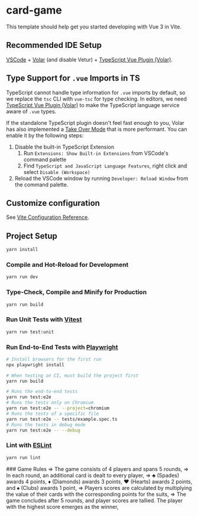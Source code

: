 # card-game
This template should help get you started developing with Vue 3 in Vite.

## Recommended IDE Setup

[VSCode](https://code.visualstudio.com/) + [Volar](https://marketplace.visualstudio.com/items?itemName=Vue.volar) (and disable Vetur) + [TypeScript Vue Plugin (Volar)](https://marketplace.visualstudio.com/items?itemName=Vue.vscode-typescript-vue-plugin).

## Type Support for `.vue` Imports in TS

TypeScript cannot handle type information for `.vue` imports by default, so we replace the `tsc` CLI with `vue-tsc` for type checking. In editors, we need [TypeScript Vue Plugin (Volar)](https://marketplace.visualstudio.com/items?itemName=Vue.vscode-typescript-vue-plugin) to make the TypeScript language service aware of `.vue` types.

If the standalone TypeScript plugin doesn't feel fast enough to you, Volar has also implemented a [Take Over Mode](https://github.com/johnsoncodehk/volar/discussions/471#discussioncomment-1361669) that is more performant. You can enable it by the following steps:

1. Disable the built-in TypeScript Extension
    1) Run `Extensions: Show Built-in Extensions` from VSCode's command palette
    2) Find `TypeScript and JavaScript Language Features`, right click and select `Disable (Workspace)`
2. Reload the VSCode window by running `Developer: Reload Window` from the command palette.

## Customize configuration

See [Vite Configuration Reference](https://vitejs.dev/config/).

## Project Setup

```sh
yarn install
```

### Compile and Hot-Reload for Development

```sh
yarn run dev
```

### Type-Check, Compile and Minify for Production

```sh
yarn run build
```

### Run Unit Tests with [Vitest](https://vitest.dev/)

```sh
yarn run test:unit
```

### Run End-to-End Tests with [Playwright](https://playwright.dev)

```sh
# Install browsers for the first run
npx playwright install

# When testing on CI, must build the project first
yarn run build

# Runs the end-to-end tests
yarn run test:e2e
# Runs the tests only on Chromium
yarn run test:e2e -- --project=chromium
# Runs the tests of a specific file
yarn run test:e2e -- tests/example.spec.ts
# Runs the tests in debug mode
yarn run test:e2e -- --debug
```

### Lint with [ESLint](https://eslint.org/)

```sh
yarn run lint
```

### Game Rules 
=> The game consists of 4 players and spans 5 rounds,
=> In each round, an additional card is dealt to every player,
=> ♣ (Spades) awards 4 points, ♦ (Diamonds) awards 3 points, ♥ (Hearts) awards 2 points, and ♠ (Clubs) awards 1 point,
=> Players scores are calculated by multiplying the value of their cards with the corresponding points for the suits,
=> The game concludes after 5 rounds, and player scores are tallied. The player with the highest score emerges as the winner,
